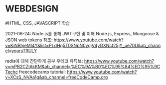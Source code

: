 # WEBDESIGN

#HTML, CSS, JAVASCRIPT 학습



2021-06-24: Node.js를 통해 JWT구현 및 이해 Node.js, Express, Mongoose & JSON web tokens 
참조: https://www.youtube.com/watch?v=KiNBhjeMI4Y&list=PLdHg5T0SNpN0ygjV4yGXNct25jY_ue70U&ab_channel=yoursTRULY

redis에 대해 간단하게 공부
우테코 유튜브: https://www.youtube.com/watch?v=mPB2CZiAkKM&ab_channel=%EC%9A%B0%EC%95%84%ED%95%9CTechc
freecodecamp tutorial: https://www.youtube.com/watch?v=XCsS_NVAa1g&ab_channel=freeCodeCamp.org
